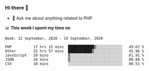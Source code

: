 ### Hi there 👋

<!--
**mustafaculban/mustafaculban** is a ✨ _special_ ✨ repository because its `README.md` (this file) appears on your GitHub profile.

Here are some ideas to get you started:

- 🌱 I’m currently learning ...
- 👯 I’m looking to collaborate on ...
- 🤔 I’m looking for help with ...
- 📫 How to reach me: ...
- 😄 Pronouns: ...
- ⚡ Fun fact: ...

-->
- 💬 Ask me about anything related to PHP


📊 **This week I spent my time on**
<!--START_SECTION:waka-->
```text
Week: 12 September, 2020 - 19 September, 2020

PHP          17 hrs 15 mins  ████████████▒░░░░░░░░░░░░   49.67 % 
Other        15 hrs 57 mins  ███████████▒░░░░░░░░░░░░░   45.96 % 
JavaScript   39 mins         ▒░░░░░░░░░░░░░░░░░░░░░░░░   01.91 % 
JSON         16 mins         ▒░░░░░░░░░░░░░░░░░░░░░░░░   00.80 % 
CSV          10 mins         ░░░░░░░░░░░░░░░░░░░░░░░░░   00.51 % 
```
<!--END_SECTION:waka-->
